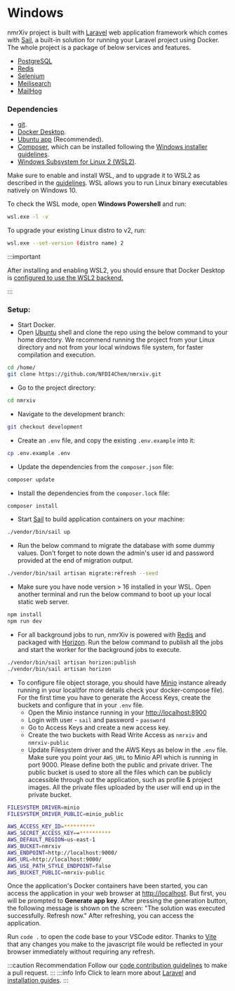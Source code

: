 # Windows
nmrXiv project is built with [Laravel](https://laravel.com/docs/8.x) web application framework which comes with [Sail](https://laravel.com/docs/8.x/sail), a built-in solution for running your Laravel project using Docker. 
The whole project is a package of below services and features.
* [PostgreSQL](https://www.postgresql.org/docs/)
* [Redis](https://redis.io/docs/)
* [Selenium](https://www.selenium.dev/documentation/)
* [Meilisearch](https://docs.meilisearch.com/)
* [MailHog](https://mailtrap.io/blog/mailhog-explained/)

### Dependencies
* [git](https://git-scm.com/).
* [Docker Desktop](https://www.docker.com/products/docker-desktop).
* [Ubuntu app](https://www.microsoft.com/store/productId/9NBLGGH4MSV6) (Recommended).
* [Composer](https://getcomposer.org/), which can be installed following the [Windows installer guidelines](https://getcomposer.org/download/).
* [Windows Subsystem for Linux 2 (WSL2)](https://docs.microsoft.com/en-us/windows/wsl/). 

Make sure to enable and install WSL, and to upgrade it to WSL2 as described in the [guidelines](https://docs.microsoft.com/en-us/windows/wsl/install-win10). WSL allows you to run Linux binary executables natively on Windows 10.

To check the WSL mode, open **Windows Powershell** and run:

```bash
wsl.exe -l -v
```

To upgrade your existing Linux distro to v2, run:
```bash
wsl.exe --set-version (distro name) 2
```

:::important

After installing and enabling WSL2, you should ensure that Docker Desktop is [configured to use the WSL2 backend.](https://docs.docker.com/desktop/windows/wsl/)

:::


### Setup:
* Start Docker.
* Open [Ubuntu](https://www.microsoft.com/store/productId/9NBLGGH4MSV6) shell and clone the repo using the below command to your home directory. 
We recommend running the project from your Linux directory and not from your local windows file system, for faster compilation and execution.
```bash
cd /home/
git clone https://github.com/NFDI4Chem/nmrxiv.git
```
* Go to the project directory:
```bash
cd nmrxiv
```
* Navigate to the development branch:
```bash
git checkout development
```
* Create an `.env` file, and copy the existing `.env.example` into it:
```bash
cp .env.example .env 
```
* Update the dependencies from the `composer.json` file: 
```bash
composer update
```
* Install the dependencies from the `composer.lock` file:
```bash
composer install
```
* Start [Sail](https://laravel.com/docs/8.x/sail#starting-and-stopping-sail) to build application containers on your machine:
```bash
./vendor/bin/sail up
```
* Run the below command to migrate the database with some dummy values.
Don't forget to note down the admin's user id and password provided at the end of migration output.
```bash
./vendor/bin/sail artisan migrate:refresh --seed
```

* Make sure you have node version > 16 installed in your WSL. Open another terminal and run the below command to boot up your local static web server.
```bash
npm install
npm run dev
```

* For all background jobs to run, nmrXiv is powered with [Redis](https://redis.com/) and packaged with [Horizon](https://github.com/laravel/horizon).
Run the below command to publish all the jobs and start the worker for the background jobs to execute.
```bash
./vendor/bin/sail artisan horizon:publish
./vendor/bin/sail artisan horizon
```

* To configure file object storage, you should have [Minio](https://min.io/) instance already running in your local(for more details check your docker-compose file). For the first time you have to generate the Access Keys, create the buckets and configure that in your `.env` file.
    * Open the Minio instance running in your [http://localhost:8900](http://localhost:8900/)
    * Login with user - `sail` and password - `password`
    * Go to Access Keys and create a new access key.
    * Create the two buckets with Read Write Access as `nmrxiv` and `nmrxiv-public`
    * Update Filesystem driver and the AWS Keys as below in the `.env` file. Make sure you point your `AWS_URL` to Minio API which is running in port 9000. Please define both the public and private driver. The public bucket is used to store all the files which can be publicly accessible through out the application, such as profile & project images. All the private files uploaded by the user will end up in the private bucket.

```bash
FILESYSTEM_DRIVER=minio
FILESYSTEM_DRIVER_PUBLIC=minio_public

AWS_ACCESS_KEY_ID=**********
AWS_SECRET_ACCESS_KEY==**********
AWS_DEFAULT_REGION=us-east-1
AWS_BUCKET=nmrxiv
AWS_ENDPOINT=http://localhost:9000/
AWS_URL=http://localhost:9000/
AWS_USE_PATH_STYLE_ENDPOINT=false
AWS_BUCKET_PUBLIC=nmrxiv-public
```

Once the application's Docker containers have been started, you can access the application in your web browser at [http://localhost](http://localhost). But first, you will be prompted to <b>Generate app key</b>. After pressing the generation button, the following message is shown on the screen: "The solution was executed successfully. Refresh now." After refreshing, you can access the application.

Run `code .` to open the code base to your VSCode editor. 
Thanks to [Vite](https://vitejs.dev/guide/) that any changes you make to the javascript file would be reflected in your browser immediately without requiring any refresh.

:::caution Recommendation
Follow our [code contribution guidelines](/docs/developer-guides/code-contribution-guidelines) to make a pull request.
:::
:::info Info
Click to learn more about [Laravel](https://laravel.com/docs/9.x) and [installation guides](https://laravel.com/docs/9.x/installation).
:::


